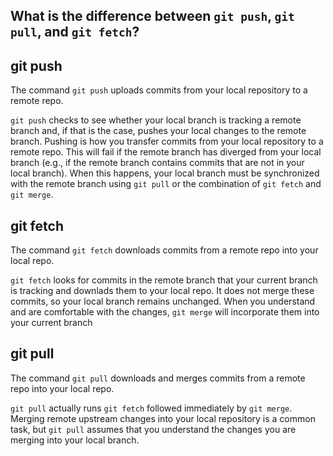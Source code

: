 ## What is the difference between `git push`, `git pull`, and `git fetch`?

## git push
The command `git push` uploads commits from your local repository to a remote repo.

 `git push` checks to see whether your local branch is tracking a remote branch and, if that is the case, pushes your local changes to the remote branch. Pushing is how you transfer commits from your local repository to a remote repo. This will fail if the remote branch has diverged from your local branch (e.g., if the remote branch contains commits that are not in your local branch). When this happens, your local branch must be synchronized with the remote branch using `git pull` or the combination of `git fetch` and `git merge`.

## git fetch
The command `git fetch` downloads commits from a remote repo into your local repo.


`git fetch` looks for commits in the remote branch that your current branch is tracking and downlads them to your local repo. It does not merge these commits, so your local branch remains unchanged. When you understand and are comfortable with the changes, `git merge` will incorporate them into your current branch

## git pull
The command `git pull` downloads and merges commits from a remote repo into your local repo.

`git pull` actually runs `git fetch` followed immediately by `git merge`. Merging remote upstream changes into your local repository is a common task, but `git pull` assumes that you understand the changes you are merging into your local branch. 